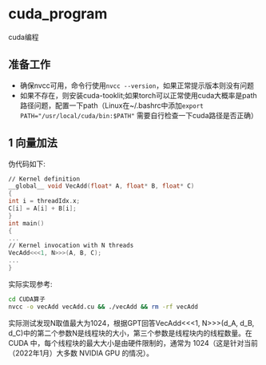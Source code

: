 # cuda_program
cuda编程
## 准备工作
* 确保nvcc可用，命令行使用`nvcc --version`，如果正常提示版本则没有问题
* 如果不存在，则安装cuda-tooklit;如果torch可以正常使用cuda大概率是path路径问题，配置一下path（Linux在~/.bashrc中添加`export PATH="/usr/local/cuda/bin:$PATH"`
  需要自行检查一下cuda路径是否正确）
## 1 向量加法
伪代码如下:
```cpp
∕∕ Kernel definition
__global__ void VecAdd(float* A, float* B, float* C)
{
int i = threadIdx.x;
C[i] = A[i] + B[i];
}
int main()
{
...
∕∕ Kernel invocation with N threads
VecAdd<<<1, N>>>(A, B, C);
...
}
```
实际实现参考:
```bash
cd CUDA算子
nvcc -o vecAdd vecAdd.cu && ./vecAdd && rm -rf vecAdd
```
实际测试发现N取值最大为1024，根据GPT回答VecAdd<<<1, N>>>(d_A, d_B, d_C)中的第二个参数N是线程块的大小，第三个参数是线程块内的线程数量。在 CUDA 中，每个线程块的最大大小是由硬件限制的，通常为 1024（这是针对当前（2022年1月）大多数 NVIDIA GPU 的情况）。
